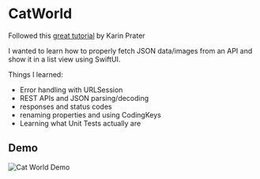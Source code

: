 # CatWorld

Followed this [great tutorial](https://www.youtube.com/watch?v=ZHK5TwKwcE4&ab_channel=KarinPrater) by Karin Prater

I wanted to learn how to properly fetch JSON data/images from an API and show it in a list view using SwiftUI.

Things I learned: 
- Error handling with URLSession
- REST APIs and JSON parsing/decoding
- responses and status codes 
- renaming properties and using CodingKeys 
- Learning what Unit Tests actually are

## Demo
![Cat World Demo](https://github.com/ajandaur/CatWorld/blob/7fcd30ef8d1e49e93970bf1e3c751f7ef92f3f7e/demo/demo.gif)
